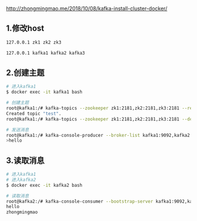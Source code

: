 
http://zhongmingmao.me/2018/10/08/kafka-install-cluster-docker/

## 1.修改host
```bash
127.0.0.1 zk1 zk2 zk3

127.0.0.1 kafka1 kafka2 kafka3
```


## 2.创建主题

```bash
# 进入kafka1
$ docker exec -it kafka1 bash

# 创建主题
root@kafka1:/# kafka-topics --zookeeper zk1:2181,zk2:2181,zk3:2181 --replication-factor 1 --partitions 1 --create --topic zhongmingmao
Created topic "test".
root@kafka1:/# kafka-topics --zookeeper zk1:2181,zk2:2181,zk3:2181 --describe --topic test

# 发送消息
root@kafka1:/# kafka-console-producer --broker-list kafka1:9092,kafka2:9092,kafka3:9092 --topic=test
>hello
```

## 3.读取消息

```bash
# 进入kafka1
# 进入kafka2
$ docker exec -it kafka2 bash

# 读取消息
root@kafka2:/# kafka-console-consumer --bootstrap-server kafka1:9092,kafka2:9092,kafka3:9092 --topic test --from-beginning
hello
zhongmingmao
```